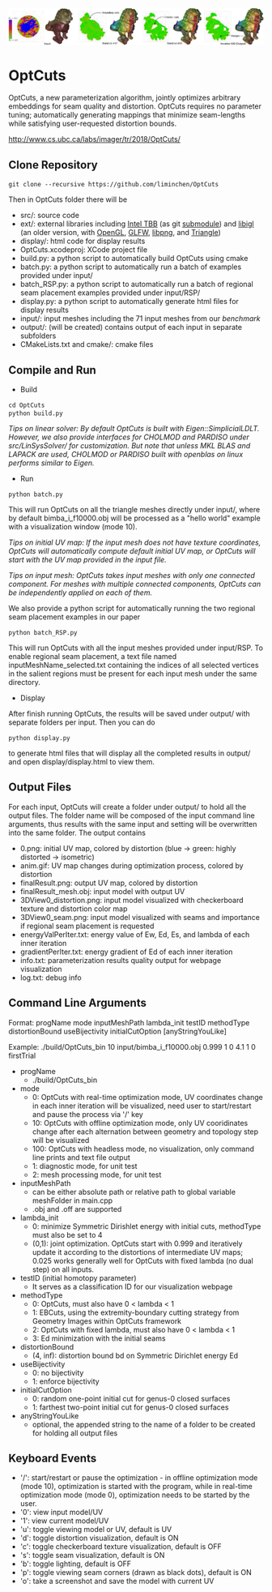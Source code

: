 ![](OptCuts_teaser.jpg)

# OptCuts
OptCuts, a new parameterization algorithm,  jointly optimizes arbitrary embeddings for seam quality and distortion. OptCuts requires no parameter tuning; automatically generating mappings that minimize seam-lengths while satisfying user-requested distortion bounds.

<http://www.cs.ubc.ca/labs/imager/tr/2018/OptCuts/>

## Clone Repository
```
git clone --recursive https://github.com/liminchen/OptCuts
```
Then in OptCuts folder there will be
* src/: source code
* ext/: external libraries including [Intel TBB](https://software.intel.com/en-us/intel-tbb) (as git [submodule](https://github.com/01org/tbb)) and [libigl](https://libigl.github.io/) (an older version, with [OpenGL](https://www.opengl.org/), [GLFW](https://www.glfw.org/), [libpng](http://www.libpng.org/pub/png/libpng.html), and [Triangle](https://www.cs.cmu.edu/~quake/triangle.html))
* display/: html code for display results
* OptCuts.xcodeproj: XCode project file
* build.py: a python script to automatically build OptCuts using cmake
* batch.py: a python script to automatically run a batch of examples provided under input/
* batch_RSP.py: a python script to automatically run a batch of regional seam placement examples provided under input/RSP/
* display.py: a python script to automatically generate html files for display results
* input/: input meshes including the 71 input meshes from our *benchmark*
* output/: (will be created) contains output of each input in separate subfolders
* CMakeLists.txt and cmake/: cmake files

## Compile and Run
* Build
```
cd OptCuts
python build.py
```
*Tips on linear solver: By default OptCuts is built with Eigen::SimplicialLDLT. However, we also provide interfaces for CHOLMOD and PARDISO under src/LinSysSolver/ for customization. But note that unless MKL BLAS and LAPACK are used, CHOLMOD or PARDISO built with openblas on linux performs similar to Eigen.*

* Run
```
python batch.py
```
This will run OptCuts on all the triangle meshes directly under input/, where by default bimba_i_f10000.obj will be processed as a "hello world" example with a visualization window (mode 10).

*Tips on initial UV map: If the input mesh does not have texture coordinates, OptCuts will automatically compute default initial UV map, or OptCuts will start with the UV map provided in the input file.*

*Tips on input mesh: OptCuts takes input meshes with only one connected component. For meshes with multiple connected components, OptCuts can be independently applied on each of them.*

We also provide a python script for automatically running the two regional seam placement examples in our paper
```
python batch_RSP.py
```
This will run OptCuts with all the input meshes provided under input/RSP. To enable regional seam placement, a text file named inputMeshName_selected.txt containing the indices of all selected vertices in the salient regions must be present for each input mesh under the same directory.

* Display

After finish running OptCuts, the results will be saved under output/ with separate folders per input. Then you can do
```
python display.py
```
to generate html files that will display all the completed results in output/ and open display/display.html to view them.

## Output Files
For each input, OptCuts will create a folder under output/ to hold all the output files. The folder name will be composed of the input command line arguments, thus results with the same input and setting will be overwritten into the same folder. The output contains
* 0.png: initial UV map, colored by distortion (blue -> green: highly distorted -> isometric)
* anim.gif: UV map changes during optimization process, colored by distortion
* finalResult.png: output UV map, colored by distortion
* finalResult_mesh.obj: input model with output UV
* 3DView0_distortion.png: input model visualized with checkerboard texture and distortion color map
* 3DView0_seam.png: input model visualized with seams and importance if regional seam placement is requested
* energyValPerIter.txt: energy value of Ew, Ed, Es, and lambda of each inner iteration
* gradientPerIter.txt: energy gradient of Ed of each inner iteration
* info.txt: parameterization results quality output for webpage visualization
* log.txt: debug info

## Command Line Arguments
Format: progName mode inputMeshPath lambda_init testID methodType distortionBound useBijectivity initialCutOption [anyStringYouLike]

Example: ./build/OptCuts_bin 10 input/bimba_i_f10000.obj 0.999 1 0 4.1 1 0 firstTrial
* progName
  * ./build/OptCuts_bin
* mode
  * 0: OptCuts with real-time optimization mode, UV coordinates change in each inner iteration will be visualized, need user to start/restart and pause the process via '/' key
  * 10: OptCuts with offline optimization mode, only UV cooridinates change after each alternation between geometry and topology step will be visualized
  * 100: OptCuts with headless mode, no visualization, only command line prints and text file output
  * 1: diagnostic mode, for unit test
  * 2: mesh processing mode, for unit test
* inputMeshPath
  * can be either absolute path or relative path to global variable meshFolder in main.cpp
  * .obj and .off are supported
* lambda_init
  * 0: minimize Symmetric Dirishlet energy with initial cuts, methodType must also be set to 4
  * (0,1): joint optimization. OptCuts start with 0.999 and iteratively update it according to the distortions of intermediate UV maps; 0.025 works generally well for OptCuts with fixed lambda (no dual step) on all inputs.
* testID (initial homotopy parameter)
  * It serves as a classification ID for our visualization webpage
* methodType
  * 0: OptCuts, must also have 0 < lambda < 1
  * 1: EBCuts, using the extremity-boundary cutting strategy from Geometry Images within OptCuts framework
  * 2: OptCuts with fixed lambda, must also have 0 < lambda < 1
  * 3: Ed minimization with the initial seams
* distortionBound
  * (4, inf): distortion bound bd on Symmetric Dirichlet energy Ed
* useBijectivity
  * 0: no bijectivity
  * 1: enforce bijectivity
* initialCutOption
  * 0: random one-point initial cut for genus-0 closed surfaces
  * 1: farthest two-point initial cut for genus-0 closed surfaces
* anyStringYouLike
  * optional, the appended string to the name of a folder to be created for holding all output files

## Keyboard Events
* '/': start/restart or pause the optimization - in offline optimization mode (mode 10), optimization is started with the program, while in real-time optimization mode (mode 0), optimization needs to be started by the user.
* '0': view input model/UV
* '1': view current model/UV
* 'u': toggle viewing model or UV, default is UV
* 'd': toggle distortion visualization, default is ON
* 'c': toggle checkerboard texture visualization, default is OFF
* 's': toggle seam visualization, default is ON
* 'b': toggle lighting, default is OFF
* 'p': toggle viewing seam corners (drawn as black dots), default is ON
* 'o': take a screenshot and save the model with current UV
